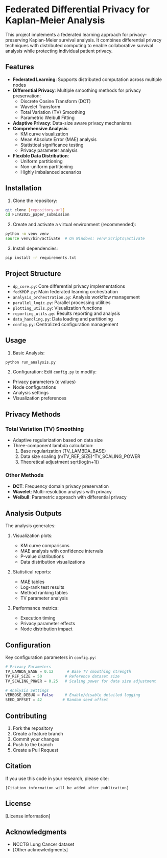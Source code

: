 # Federated Differential Privacy for Kaplan-Meier Analysis

This project implements a federated learning approach for privacy-preserving Kaplan-Meier survival analysis. It combines differential privacy techniques with distributed computing to enable collaborative survival analysis while protecting individual patient privacy.

## Features

- **Federated Learning**: Supports distributed computation across multiple nodes
- **Differential Privacy**: Multiple smoothing methods for privacy preservation:
  - Discrete Cosine Transform (DCT)
  - Wavelet Transform
  - Total Variation (TV) Smoothing
  - Parametric Weibull Fitting
- **Adaptive Privacy**: Data-size aware privacy mechanisms
- **Comprehensive Analysis**:
  - KM curve visualization
  - Mean Absolute Error (MAE) analysis
  - Statistical significance testing
  - Privacy parameter analysis
- **Flexible Data Distribution**:
  - Uniform partitioning
  - Non-uniform partitioning
  - Highly imbalanced scenarios

## Installation

1. Clone the repository:
```bash
git clone [repository-url]
cd FLTA2025_paper_submission
```

2. Create and activate a virtual environment (recommended):
```bash
python -m venv venv
source venv/bin/activate  # On Windows: venv\Scripts\activate
```

3. Install dependencies:
```bash
pip install -r requirements.txt
```

## Project Structure

- `dp_core.py`: Core differential privacy implementations
- `fedKMDP.py`: Main federated learning orchestration
- `analysis_orchestration.py`: Analysis workflow management
- `parallel_logic.py`: Parallel processing utilities
- `plotting_utils.py`: Visualization functions
- `reporting_utils.py`: Results reporting and analysis
- `data_handling.py`: Data loading and partitioning
- `config.py`: Centralized configuration management

## Usage

1. Basic Analysis:
```python
python run_analysis.py
```

2. Configuration:
Edit `config.py` to modify:
- Privacy parameters (ε values)
- Node configurations
- Analysis settings
- Visualization preferences

## Privacy Methods

### Total Variation (TV) Smoothing
- Adaptive regularization based on data size
- Three-component lambda calculation:
  1. Base regularization (TV_LAMBDA_BASE)
  2. Data size scaling (n/TV_REF_SIZE)^TV_SCALING_POWER
  3. Theoretical adjustment sqrt(log(n+1))

### Other Methods
- **DCT**: Frequency domain privacy preservation
- **Wavelet**: Multi-resolution analysis with privacy
- **Weibull**: Parametric approach with differential privacy

## Analysis Outputs

The analysis generates:
1. Visualization plots:
   - KM curve comparisons
   - MAE analysis with confidence intervals
   - P-value distributions
   - Data distribution visualizations

2. Statistical reports:
   - MAE tables
   - Log-rank test results
   - Method ranking tables
   - TV parameter analysis

3. Performance metrics:
   - Execution timing
   - Privacy parameter effects
   - Node distribution impact

## Configuration

Key configuration parameters in `config.py`:

```python
# Privacy Parameters
TV_LAMBDA_BASE = 0.12      # Base TV smoothing strength
TV_REF_SIZE = 50          # Reference dataset size
TV_SCALING_POWER = 0.25   # Scaling power for data size adjustment

# Analysis Settings
VERBOSE_DEBUG = False     # Enable/disable detailed logging
SEED_OFFSET = 42         # Random seed offset
```

## Contributing

1. Fork the repository
2. Create a feature branch
3. Commit your changes
4. Push to the branch
5. Create a Pull Request

## Citation

If you use this code in your research, please cite:
```
[Citation information will be added after publication]
```

## License

[License information]

## Acknowledgments

- NCCTG Lung Cancer dataset
- [Other acknowledgments] 